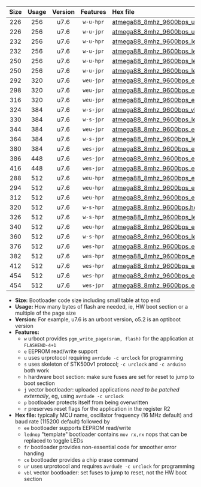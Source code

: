 |Size|Usage|Version|Features|Hex file|
|:-:|:-:|:-:|:-:|:--|
|226|256|u7.6|`w-u-hpr`|[atmega88_8mhz_9600bps_ur.hex](https://raw.githubusercontent.com/stefanrueger/urboot/main/bootloaders/atmega88/fcpu_8mhz/9600_bps/atmega88_8mhz_9600bps_ur.hex)|
|226|256|u7.6|`w-u-jpr`|[atmega88_8mhz_9600bps_ur_vbl.hex](https://raw.githubusercontent.com/stefanrueger/urboot/main/bootloaders/atmega88/fcpu_8mhz/9600_bps/atmega88_8mhz_9600bps_ur_vbl.hex)|
|232|256|u7.6|`w-u-hpr`|[atmega88_8mhz_9600bps_lednop_ur.hex](https://raw.githubusercontent.com/stefanrueger/urboot/main/bootloaders/atmega88/fcpu_8mhz/9600_bps/atmega88_8mhz_9600bps_lednop_ur.hex)|
|232|256|u7.6|`w-u-jpr`|[atmega88_8mhz_9600bps_lednop_ur_vbl.hex](https://raw.githubusercontent.com/stefanrueger/urboot/main/bootloaders/atmega88/fcpu_8mhz/9600_bps/atmega88_8mhz_9600bps_lednop_ur_vbl.hex)|
|250|256|u7.6|`w-u-hpr`|[atmega88_8mhz_9600bps_lednop_fr_ur.hex](https://raw.githubusercontent.com/stefanrueger/urboot/main/bootloaders/atmega88/fcpu_8mhz/9600_bps/atmega88_8mhz_9600bps_lednop_fr_ur.hex)|
|250|256|u7.6|`w-u-jpr`|[atmega88_8mhz_9600bps_lednop_fr_ur_vbl.hex](https://raw.githubusercontent.com/stefanrueger/urboot/main/bootloaders/atmega88/fcpu_8mhz/9600_bps/atmega88_8mhz_9600bps_lednop_fr_ur_vbl.hex)|
|292|320|u7.6|`weu-jpr`|[atmega88_8mhz_9600bps_ee_ur_vbl.hex](https://raw.githubusercontent.com/stefanrueger/urboot/main/bootloaders/atmega88/fcpu_8mhz/9600_bps/atmega88_8mhz_9600bps_ee_ur_vbl.hex)|
|298|320|u7.6|`weu-jpr`|[atmega88_8mhz_9600bps_ee_lednop_ur_vbl.hex](https://raw.githubusercontent.com/stefanrueger/urboot/main/bootloaders/atmega88/fcpu_8mhz/9600_bps/atmega88_8mhz_9600bps_ee_lednop_ur_vbl.hex)|
|316|320|u7.6|`weu-jpr`|[atmega88_8mhz_9600bps_ee_lednop_fr_ur_vbl.hex](https://raw.githubusercontent.com/stefanrueger/urboot/main/bootloaders/atmega88/fcpu_8mhz/9600_bps/atmega88_8mhz_9600bps_ee_lednop_fr_ur_vbl.hex)|
|324|384|u7.6|`w-s-jpr`|[atmega88_8mhz_9600bps_vbl.hex](https://raw.githubusercontent.com/stefanrueger/urboot/main/bootloaders/atmega88/fcpu_8mhz/9600_bps/atmega88_8mhz_9600bps_vbl.hex)|
|330|384|u7.6|`w-s-jpr`|[atmega88_8mhz_9600bps_lednop_vbl.hex](https://raw.githubusercontent.com/stefanrueger/urboot/main/bootloaders/atmega88/fcpu_8mhz/9600_bps/atmega88_8mhz_9600bps_lednop_vbl.hex)|
|344|384|u7.6|`weu-jpr`|[atmega88_8mhz_9600bps_ee_lednop_fr_ce_ur_vbl.hex](https://raw.githubusercontent.com/stefanrueger/urboot/main/bootloaders/atmega88/fcpu_8mhz/9600_bps/atmega88_8mhz_9600bps_ee_lednop_fr_ce_ur_vbl.hex)|
|364|384|u7.6|`w-s-jpr`|[atmega88_8mhz_9600bps_lednop_fr_vbl.hex](https://raw.githubusercontent.com/stefanrueger/urboot/main/bootloaders/atmega88/fcpu_8mhz/9600_bps/atmega88_8mhz_9600bps_lednop_fr_vbl.hex)|
|380|384|u7.6|`wes-jpr`|[atmega88_8mhz_9600bps_ee_vbl.hex](https://raw.githubusercontent.com/stefanrueger/urboot/main/bootloaders/atmega88/fcpu_8mhz/9600_bps/atmega88_8mhz_9600bps_ee_vbl.hex)|
|386|448|u7.6|`wes-jpr`|[atmega88_8mhz_9600bps_ee_lednop_vbl.hex](https://raw.githubusercontent.com/stefanrueger/urboot/main/bootloaders/atmega88/fcpu_8mhz/9600_bps/atmega88_8mhz_9600bps_ee_lednop_vbl.hex)|
|416|448|u7.6|`wes-jpr`|[atmega88_8mhz_9600bps_ee_lednop_fr_vbl.hex](https://raw.githubusercontent.com/stefanrueger/urboot/main/bootloaders/atmega88/fcpu_8mhz/9600_bps/atmega88_8mhz_9600bps_ee_lednop_fr_vbl.hex)|
|288|512|u7.6|`weu-hpr`|[atmega88_8mhz_9600bps_ee_ur.hex](https://raw.githubusercontent.com/stefanrueger/urboot/main/bootloaders/atmega88/fcpu_8mhz/9600_bps/atmega88_8mhz_9600bps_ee_ur.hex)|
|294|512|u7.6|`weu-hpr`|[atmega88_8mhz_9600bps_ee_lednop_ur.hex](https://raw.githubusercontent.com/stefanrueger/urboot/main/bootloaders/atmega88/fcpu_8mhz/9600_bps/atmega88_8mhz_9600bps_ee_lednop_ur.hex)|
|312|512|u7.6|`weu-hpr`|[atmega88_8mhz_9600bps_ee_lednop_fr_ur.hex](https://raw.githubusercontent.com/stefanrueger/urboot/main/bootloaders/atmega88/fcpu_8mhz/9600_bps/atmega88_8mhz_9600bps_ee_lednop_fr_ur.hex)|
|320|512|u7.6|`w-s-hpr`|[atmega88_8mhz_9600bps.hex](https://raw.githubusercontent.com/stefanrueger/urboot/main/bootloaders/atmega88/fcpu_8mhz/9600_bps/atmega88_8mhz_9600bps.hex)|
|326|512|u7.6|`w-s-hpr`|[atmega88_8mhz_9600bps_lednop.hex](https://raw.githubusercontent.com/stefanrueger/urboot/main/bootloaders/atmega88/fcpu_8mhz/9600_bps/atmega88_8mhz_9600bps_lednop.hex)|
|340|512|u7.6|`weu-hpr`|[atmega88_8mhz_9600bps_ee_lednop_fr_ce_ur.hex](https://raw.githubusercontent.com/stefanrueger/urboot/main/bootloaders/atmega88/fcpu_8mhz/9600_bps/atmega88_8mhz_9600bps_ee_lednop_fr_ce_ur.hex)|
|360|512|u7.6|`w-s-hpr`|[atmega88_8mhz_9600bps_lednop_fr.hex](https://raw.githubusercontent.com/stefanrueger/urboot/main/bootloaders/atmega88/fcpu_8mhz/9600_bps/atmega88_8mhz_9600bps_lednop_fr.hex)|
|376|512|u7.6|`wes-hpr`|[atmega88_8mhz_9600bps_ee.hex](https://raw.githubusercontent.com/stefanrueger/urboot/main/bootloaders/atmega88/fcpu_8mhz/9600_bps/atmega88_8mhz_9600bps_ee.hex)|
|382|512|u7.6|`wes-hpr`|[atmega88_8mhz_9600bps_ee_lednop.hex](https://raw.githubusercontent.com/stefanrueger/urboot/main/bootloaders/atmega88/fcpu_8mhz/9600_bps/atmega88_8mhz_9600bps_ee_lednop.hex)|
|412|512|u7.6|`wes-hpr`|[atmega88_8mhz_9600bps_ee_lednop_fr.hex](https://raw.githubusercontent.com/stefanrueger/urboot/main/bootloaders/atmega88/fcpu_8mhz/9600_bps/atmega88_8mhz_9600bps_ee_lednop_fr.hex)|
|454|512|u7.6|`wes-hpr`|[atmega88_8mhz_9600bps_ee_lednop_fr_ce.hex](https://raw.githubusercontent.com/stefanrueger/urboot/main/bootloaders/atmega88/fcpu_8mhz/9600_bps/atmega88_8mhz_9600bps_ee_lednop_fr_ce.hex)|
|454|512|u7.6|`wes-jpr`|[atmega88_8mhz_9600bps_ee_lednop_fr_ce_vbl.hex](https://raw.githubusercontent.com/stefanrueger/urboot/main/bootloaders/atmega88/fcpu_8mhz/9600_bps/atmega88_8mhz_9600bps_ee_lednop_fr_ce_vbl.hex)|

- **Size:** Bootloader code size including small table at top end
- **Usage:** How many bytes of flash are needed, ie, HW boot section or a multiple of the page size
- **Version:** For example, u7.6 is an urboot version, o5.2 is an optiboot version
- **Features:**
  + `w` urboot provides `pgm_write_page(sram, flash)` for the application at `FLASHEND-4+1`
  + `e` EEPROM read/write support
  + `u` uses urprotocol requiring `avrdude -c urclock` for programming
  + `s` uses skeleton of STK500v1 protocol; `-c urclock` and `-c arduino` both work
  + `h` hardware boot section: make sure fuses are set for reset to jump to boot section
  + `j` vector bootloader: uploaded applications *need to be patched externally*, eg, using `avrdude -c urclock`
  + `p` bootloader protects itself from being overwritten
  + `r` preserves reset flags for the application in the register R2
- **Hex file:** typically MCU name, oscillator frequency (16 MHz default) and baud rate (115200 default) followed by
  + `ee` bootloader supports EEPROM read/write
  + `lednop` "template" bootloader contains `mov rx,rx` nops that can be replaced to toggle LEDs
  + `fr` bootloader provides non-essential code for smoother error handing
  + `ce` bootloader provides a chip erase command
  + `ur` uses urprotocol and requires `avrdude -c urclock` for programming
  + `vbl` vector bootloader: set fuses to jump to reset, not the HW boot section
